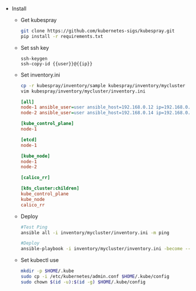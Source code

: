 - Install
  - Get kubespray
    ```bash
    git clone https://github.com/kubernetes-sigs/kubespray.git
    pip install -r requirements.txt
    ```
  - Set ssh key
    ```
    ssh-keygen
    ssh-copy-id {{user}}@{{ip}}
    ```
  - Set inventory.ini
    ```bash
    cp -r kubespray/inventory/sample kubespray/inventory/mycluster
    vim kubespray/inventory/mycluster/inventory.ini
    ```
    ```ini
    [all]
    node-1 ansible_user=user ansible_host=192.168.0.12 ip=192.168.0.12 etcd_member_name=node-1 ansible_become_pass='pwpw'
    node-2 ansible_user=user ansible_host=192.168.0.14 ip=192.168.0.14 ansible_become_pass='pwpw'

    [kube_control_plane]
    node-1

    [etcd]
    node-1

    [kube_node]
    node-1
    node-2

    [calico_rr]

    [k8s_cluster:children]
    kube_control_plane
    kube_node
    calico_rr
    ```
  - Deploy
    ```bash
    #Test Ping
    ansible all -i inventory/mycluster/inventory.ini -m ping

    #Deploy
    ansible-playbook -i inventory/mycluster/inventory.ini -become --become-user=root cluster.yml
    ```

  - Set kubectl use
    ```bash
    mkdir -p $HOME/.kube
    sudo cp -i /etc/kubernetes/admin.conf $HOME/.kube/config
    sudo chown $(id -u):$(id -g) $HOME/.kube/config
    ```